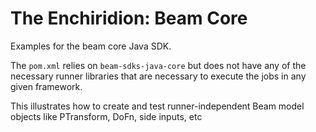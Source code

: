 The Enchiridion: Beam Core 
==========================

Examples for the beam core Java SDK.

The `pom.xml` relies on `beam-sdks-java-core` but does not have any of the necessary runner 
libraries that are necessary to execute the jobs in any given framework.

This illustrates how to create and test runner-independent Beam model objects like PTransform, 
DoFn, side inputs, etc